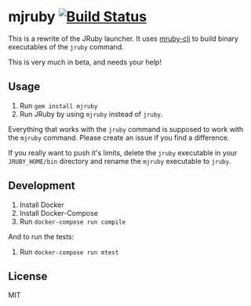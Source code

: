 # mjruby [![Build Status](https://travis-ci.org/jkutner/mjruby.svg?branch=master)](https://travis-ci.org/jkutner/mjruby)

This is a rewrite of the JRuby launcher. It uses
[mruby-cli](https://github.com/hone/mruby-cli) to
build binary executables of the `jruby` command.

This is very much in beta, and needs your help!

## Usage

1. Run `gem install mjruby`
2. Run JRuby by using `mjruby` instead of `jruby`.

Everything that works with the `jruby` command is supposed to work with
the `mjruby` command. Please create an issue if you find a difference.

If you really want to push it's limits, delete the `jruby` executable in your `JRUBY_HOME/bin` directory and rename the `mjruby` executable to `jruby`.

## Development

1. Install Docker
2. Install Docker-Compose
3. Run `docker-compose run compile`

And to run the tests:

1. Run `docker-compose run mtest`

## License

MIT
